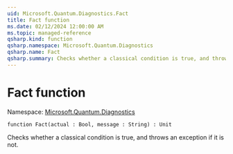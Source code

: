 ```yaml
---
uid: Microsoft.Quantum.Diagnostics.Fact
title: Fact function
ms.date: 02/12/2024 12:00:00 AM
ms.topic: managed-reference
qsharp.kind: function
qsharp.namespace: Microsoft.Quantum.Diagnostics
qsharp.name: Fact
qsharp.summary: Checks whether a classical condition is true, and throws an exception if it is not.
---
```


# Fact function

Namespace: [Microsoft.Quantum.Diagnostics](xref:Microsoft.Quantum.Diagnostics)

```qsharp
function Fact(actual : Bool, message : String) : Unit
```

Checks whether a classical condition is true, and throws an exception if it is not.
